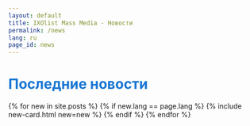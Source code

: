 ```yaml
---
layout: default
title: IXOlist Mass Media - Новости
permalink: /news
lang: ru
page_id: news
---
```

<div class="news-block p-3">
   <div class="d-flex align-items-center justify-content-between w-100">
  <h1 style="color: #1976D2;" class="display-4 fw-bold mb-3">Последние новости</h1>
  </div>
  {% for new in site.posts %}
    {% if new.lang == page.lang %}
      {% include new-card.html new=new %}
    {% endif %}
  {% endfor %}
</div>